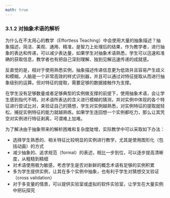 ```yaml
---
math: true
---
```


### 3.1.2 对抽象术语的解析

为什么在不太用心的教学（Effortless Teaching）中会使用大量的抽象描述？抽象描述，简洁、美观、通用、精准，是智力上处理后的结果，作为教学者，进行抽象的表达和传递，可以减少表达量，如果学生对抽象术语熟悉，学生可以迅速和准确的获取信息，教学者也有把自己深刻理解、独到见解迅速传递的成就感。

反直觉的是，相对于使用熟悉实例，抽象描述传递信息更为低效并且容易产生歧义和模糊。人脑是一个非常高效的样式识别器，并且可以通过对特征提取从而进行抽象级别的运算。但对特征的提取，需要足够的数据接触作为支撑。

在学生没有足够数量或者足够典型的实例做支撑的前提下，使用抽象术语，会让学生感到指代不明，对术语所表达的含义进行模糊的猜测，并对实例中体现的各个特征进行尝试比对，来验证自己的猜想，学生对实例越熟悉，对实例特征的提取就轻松，捕捉实例特征的能力就越熟练。如果学生连回想一个实例都吃力，那么让其凭空对实例进行特征剥离，可谓难上加难。

为了解决由于抽象带来的解析困难和复杂度陡增，实际教学中可以采取如下办法：

- 选择学生熟悉的、相关特征比较明显的实例进行教学，尤其是使用图形化（包括动画）的方式
- 减少抽象的、追求规范（formal）的表述，相比一步到位，可以逐步提高清晰度，从粗糙到精细
- 对术语使用极为敏感，考虑学生是否对新鲜的概念术语有足够的实例积累
- 多为学生提供实例，让其在多个实例中抽象，也有利于学生对猜想交叉验证（cross validation）
- 对于多变量的情景，可以提供实验室或虚拟的软件实验室，让学生在大量实例中把玩探究

